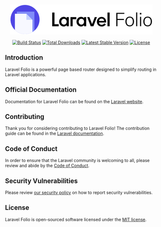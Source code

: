 <p align="center"><img width="472" src="/art/logo.svg" alt="Laravel Folio Package Logo"></p>

<p align="center">
    <a href="https://github.com/laravel/folio/actions"><img src="https://github.com/laravel/folio/workflows/tests/badge.svg" alt="Build Status"></a>
    <a href="https://packagist.org/packages/laravel/folio"><img src="https://img.shields.io/packagist/dt/laravel/folio" alt="Total Downloads"></a>
    <a href="https://packagist.org/packages/laravel/folio"><img src="https://img.shields.io/packagist/v/laravel/folio" alt="Latest Stable Version"></a>
    <a href="https://packagist.org/packages/laravel/folio"><img src="https://img.shields.io/packagist/l/laravel/folio" alt="License"></a>
</p>

## Introduction

Laravel Folio is a powerful page based router designed to simplify routing in Laravel applications.

## Official Documentation

Documentation for Laravel Folio can be found on the [Laravel website](https://laravel.com/docs/folio).

## Contributing

Thank you for considering contributing to Laravel Folio! The contribution guide can be found in the [Laravel documentation](https://laravel.com/docs/contributions).

## Code of Conduct

In order to ensure that the Laravel community is welcoming to all, please review and abide by the [Code of Conduct](https://laravel.com/docs/contributions#code-of-conduct).

## Security Vulnerabilities

Please review [our security policy](https://github.com/laravel/folio/security/policy) on how to report security vulnerabilities.

## License

Laravel Folio is open-sourced software licensed under the [MIT license](LICENSE.md).
